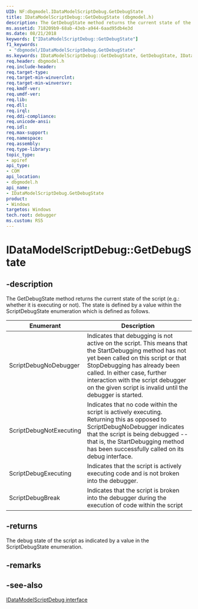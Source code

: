 ```yaml
---
UID: NF:dbgmodel.IDataModelScriptDebug.GetDebugState
title: IDataModelScriptDebug::GetDebugState (dbgmodel.h)
description: The GetDebugState method returns the current state of the script (whether it is executing or not). 
ms.assetid: 718209b9-68ab-43eb-a944-6aad95db4e3d
ms.date: 08/21/2018
keywords: ["IDataModelScriptDebug::GetDebugState"]
f1_keywords:
 - "dbgmodel/IDataModelScriptDebug.GetDebugState"
ms.keywords: IDataModelScriptDebug::GetDebugState, GetDebugState, IDataModelScriptDebug.GetDebugState, IDataModelScriptDebug::GetDebugState, IDataModelScriptDebug.GetDebugState
req.header: dbgmodel.h
req.include-header:
req.target-type:
req.target-min-winverclnt:
req.target-min-winversvr:
req.kmdf-ver:
req.umdf-ver:
req.lib:
req.dll:
req.irql: 
req.ddi-compliance:
req.unicode-ansi:
req.idl:
req.max-support:
req.namespace:
req.assembly:
req.type-library: 
topic_type: 
- apiref
api_type: 
- COM
api_location: 
- dbgmodel.h
api_name: 
- IDataModelScriptDebug.GetDebugState
product:
- Windows
targetos: Windows
tech.root: debugger
ms.custom: RS5
---
```


# IDataModelScriptDebug::GetDebugState


## -description

The GetDebugState method returns the current state of the script (e.g.: whether it is executing or not). The state is defined by a value within the ScriptDebugState enumeration which is defined as follows.

Enumerant |	Description
|---------|-------------|
ScriptDebugNoDebugger |	Indicates that debugging is not active on the script. This means that the StartDebugging method has not yet been called on this script or that StopDebugging has already been called. In either case, further interaction with the script debugger on the given script is invalid until the debugger is started.
ScriptDebugNotExecuting |	Indicates that no code within the script is actively executing. Returning this as opposed to ScriptDebugNoDebugger indicates that the script is being debugged -- that is, the StartDebugging method has been successfully called on its debug interface.
ScriptDebugExecuting |	Indicates that the script is actively executing code and is not broken into the debugger.
ScriptDebugBreak |	Indicates that the script is broken into the debugger during the execution of code within the script



## -returns
The debug state of the script as indicated by a value in the ScriptDebugState enumeration.

## -remarks

## -see-also

[IDataModelScriptDebug interface](nn-dbgmodel-idatamodelscriptdebug.md)
